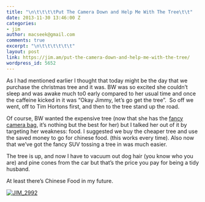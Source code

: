 ```yaml
---
title: "\n\t\t\t\tPut The Camera Down and Help Me With The Tree\t\t"
date: 2013-11-30 13:46:00 Z
categories:
- jim
author: macseek@gmail.com
comments: true
excerpt: "\n\t\t\t\t\t\t"
layout: post
link: https://jim.am/put-the-camera-down-and-help-me-with-the-tree/
wordpress_id: 5652
---
```


As I had mentioned earlier I thought that today might be the day that we purchase the christmas tree and it was. BW was so excited she couldn’t sleep and was awake much to0 early compared to her usual time and once the caffeine kicked in it was “Okay Jimmy, let’s go get the tree”.  So off we went, off to Tim Hortons first, and then to the tree stand up the road.




Of course, BW wanted the expensive tree (now that she has the [fancy camera bag](http://jim.am/my-new-camera-bag/), it’s nothing but the best for her) but I talked her out of it by targeting her weakness: food. I suggested we buy the cheaper tree and use the saved money to go for chinese food. (this works every time). Also now that we’ve got the fancy SUV tossing a tree in was much easier.




The tree is up, and now I have to vacuum out dog hair (you know who you are) and pine cones from the car but that’s the price you pay for being a tidy husband.




At least there’s Chinese Food in my future.




[![JIM_2992](http://jim.am/images/2013/11/JIM_2992.jpg)](http://jim.am/images/2013/11/JIM_2992.jpg)




 


		
